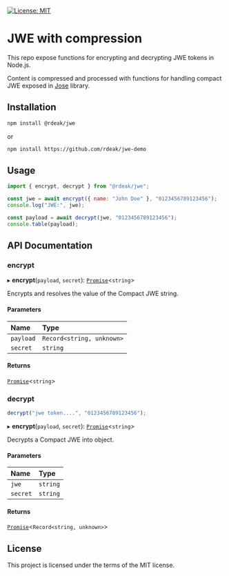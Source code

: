 [![License: MIT](https://img.shields.io/badge/License-MIT-yellow.svg)](https://opensource.org/licenses/MIT)

# JWE with compression

This repo expose functions for encrypting and decrypting JWE tokens in Node.js.

Content is compressed and processed with functions for handling compact JWE exposed in [Jose](https://github.com/panva/jose) library.

## Installation

```bash
npm install @rdeak/jwe
```

or

```bash
npm install https://github.com/rdeak/jwe-demo
```

## Usage

```javascript
import { encrypt, decrypt } from "@rdeak/jwe";

const jwe = await encrypt({ name: "John Doe" }, "0123456789123456");
console.log("JWE:", jwe);

const payload = await decrypt(jwe, "0123456789123456");
console.table(payload);
```

## API Documentation

### encrypt

▸ **encrypt**(`payload`, `secret`): [`Promise`](https://developer.mozilla.org/docs/Web/JavaScript/Reference/Global_Objects/Promise)\<`string`\>

Encrypts and resolves the value of the Compact JWE string.

#### Parameters

| Name      | Type                      |
| :-------- | :------------------------ |
| `payload` | `Record<string, unknown>` |
| `secret`  | `string`                  |

#### Returns

[`Promise`](https://developer.mozilla.org/docs/Web/JavaScript/Reference/Global_Objects/Promise)<`string`>

### decrypt

```javascript
decrypt("jwe token....", "0123456789123456");
```

▸ **encrypt**(`payload`, `secret`): [`Promise`](https://developer.mozilla.org/docs/Web/JavaScript/Reference/Global_Objects/Promise)\<`string`\>

Decrypts a Compact JWE into object.

#### Parameters

| Name     | Type     |
| :------- | :------- |
| `jwe`    | `string` |
| `secret` | `string` |

#### Returns

[`Promise`](https://developer.mozilla.org/docs/Web/JavaScript/Reference/Global_Objects/Promise)<`Record<string, unknown>`>

## License

This project is licensed under the terms of the MIT license.

